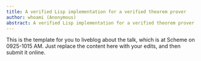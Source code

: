 ```yaml
---
title: A verified Lisp implementation for a verified theorem prover
author: whoami (Anonymous)
abstract: A verified Lisp implementation for a verified theorem prover
---
```


This is the template for you to liveblog about the talk,
which is at Scheme on 0925-1015 AM.  Just replace the content here
with your edits, and then submit it online.
